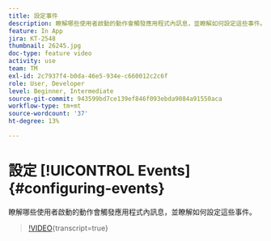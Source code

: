 ```yaml
---
title: 設定事件
description: 瞭解哪些使用者啟動的動作會觸發應用程式內訊息，並瞭解如何設定這些事件。
feature: In App
jira: KT-2548
thumbnail: 26245.jpg
doc-type: feature video
activity: use
team: TM
exl-id: 2c7937f4-b0da-46e5-934e-c660012c2c6f
role: User, Developer
level: Beginner, Intermediate
source-git-commit: 943599bd7ce139ef846f093ebda9084a91550aca
workflow-type: tm+mt
source-wordcount: '37'
ht-degree: 13%

---
```


# 設定 [!UICONTROL Events] {#configuring-events}

瞭解哪些使用者啟動的動作會觸發應用程式內訊息，並瞭解如何設定這些事件。

>[!VIDEO](https://video.tv.adobe.com/v/26245?learn=on){transcript=true}
